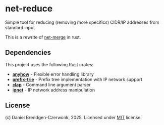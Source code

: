 # net-reduce
Simple tool for reducing (removing more specifics) CIDR/IP addresses from standard input

This is a rewrite of [net-merge](https://github.com/czerwonk/net-merge) in rust.

## Dependencies

This project uses the following Rust crates:

- **[anyhow](https://crates.io/crates/anyhow)** - Flexible error handling library
- **[prefix-trie](https://crates.io/crates/prefix-trie)** - Prefix tree implementation with IP network support
- **[clap](https://crates.io/crates/clap)** - Command line argument parser
- **[ipnet](https://crates.io/crates/ipnet)** - IP network address manipulation

## License
(c) Daniel Brendgen-Czerwonk, 2025. Licensed under [MIT](LICENSE) license.
